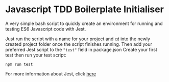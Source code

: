 # Javascript TDD Boilerplate Initialiser
A very simple bash script to quickly create an environment for running and testing ES6 Javascript code with Jest.

Just run the script with a name for your project and `cd` into the newly created project folder once the script finishes running. Then add your preferred Jest script to the `"test"` field in package.json
Create your first test then run your test script:
```
npm run test
```
For more information about Jest, click [here](https://jestjs.io/docs/en/getting-started)

